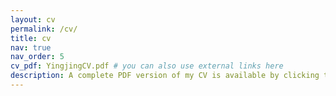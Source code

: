 ```yaml
---
layout: cv
permalink: /cv/
title: cv
nav: true
nav_order: 5
cv_pdf: YingjingCV.pdf # you can also use external links here
description: A complete PDF version of my CV is available by clicking the icon on the right.
---
```

